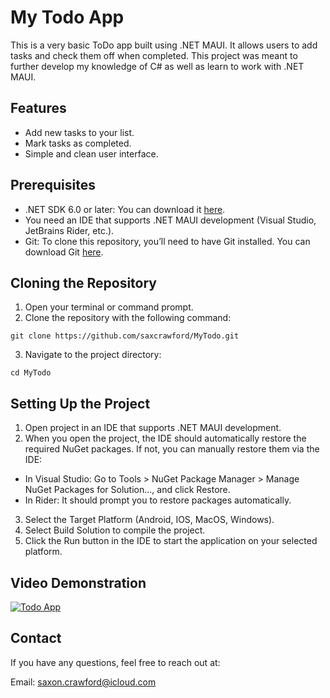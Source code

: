 # My Todo App

This is a very basic ToDo app built using .NET MAUI. It allows users to add tasks and check them off when completed. This project was meant to further develop my knowledge of C# as well
as learn to work with .NET MAUI.

## Features
* Add new tasks to your list.
* Mark tasks as completed.
* Simple and clean user interface.

## Prerequisites
* .NET SDK 6.0 or later: You can download it [here](https://dotnet.microsoft.com/en-us/download).
* You need an IDE that supports .NET MAUI development (Visual Studio, JetBrains Rider, etc.).
* Git: To clone this repository, you’ll need to have Git installed. You can download Git [here](https://git-scm.com/downloads).

## Cloning the Repository
1. Open your terminal or command prompt.
2. Clone the repository with the following command:
```
git clone https://github.com/saxcrawford/MyTodo.git
```
3. Navigate to the project directory:
```
cd MyTodo
```

## Setting Up the Project
1. Open project in an IDE that supports .NET MAUI development.
2. When you open the project, the IDE should automatically restore the required NuGet packages. If not, you can manually restore them via the IDE:
  * In Visual Studio: Go to Tools > NuGet Package Manager > Manage NuGet Packages for Solution..., and click Restore.
  * In Rider: It should prompt you to restore packages automatically.
3. Select the Target Platform (Android, IOS, MacOS, Windows).
4. Select Build Solution to compile the project.
5. Click the Run button in the IDE to start the application on your selected platform.

## Video Demonstration
[![Todo App](https://img.youtube.com/vi/1HlS22pC8sc/0.jpg)](https://youtube.com/shorts/1HlS22pC8sc?feature=share)

## Contact
If you have any questions, feel free to reach out at:

Email: saxon.crawford@icloud.com
